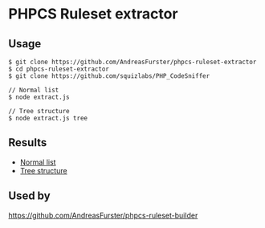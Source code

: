 # PHPCS Ruleset extractor
## Usage
```
$ git clone https://github.com/AndreasFurster/phpcs-ruleset-extractor
$ cd phpcs-ruleset-extractor
$ git clone https://github.com/squizlabs/PHP_CodeSniffer

// Normal list
$ node extract.js

// Tree structure 
$ node extract.js tree
```

## Results
- [Normal list](https://github.com/AndreasFurster/phpcs-ruleset-extractor/blob/master/rulesets-normal.json)
- [Tree structure](https://github.com/AndreasFurster/phpcs-ruleset-extractor/blob/master/rulesets-tree.json)

## Used by
https://github.com/AndreasFurster/phpcs-ruleset-builder
